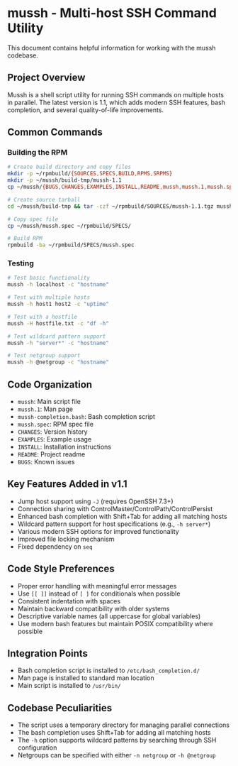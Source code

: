 # mussh - Multi-host SSH Command Utility

This document contains helpful information for working with the mussh codebase.

## Project Overview

Mussh is a shell script utility for running SSH commands on multiple hosts in parallel. The latest version is 1.1, which adds modern SSH features, bash completion, and several quality-of-life improvements.

## Common Commands

### Building the RPM

```bash
# Create build directory and copy files
mkdir -p ~/rpmbuild/{SOURCES,SPECS,BUILD,RPMS,SRPMS}
mkdir -p ~/mussh/build-tmp/mussh-1.1
cp ~/mussh/{BUGS,CHANGES,EXAMPLES,INSTALL,README,mussh,mussh.1,mussh.spec,mussh-completion.bash} ~/mussh/build-tmp/mussh-1.1/

# Create source tarball
cd ~/mussh/build-tmp && tar -czf ~/rpmbuild/SOURCES/mussh-1.1.tgz mussh-1.1

# Copy spec file
cp ~/mussh/mussh.spec ~/rpmbuild/SPECS/

# Build RPM
rpmbuild -ba ~/rpmbuild/SPECS/mussh.spec
```

### Testing

```bash
# Test basic functionality
mussh -h localhost -c "hostname"

# Test with multiple hosts
mussh -h host1 host2 -c "uptime"

# Test with a hostfile
mussh -H hostfile.txt -c "df -h"

# Test wildcard pattern support
mussh -h "server*" -c "hostname"

# Test netgroup support
mussh -h @netgroup -c "hostname"
```

## Code Organization

- `mussh`: Main script file
- `mussh.1`: Man page
- `mussh-completion.bash`: Bash completion script
- `mussh.spec`: RPM spec file
- `CHANGES`: Version history
- `EXAMPLES`: Example usage
- `INSTALL`: Installation instructions
- `README`: Project readme
- `BUGS`: Known issues

## Key Features Added in v1.1

- Jump host support using `-J` (requires OpenSSH 7.3+)
- Connection sharing with ControlMaster/ControlPath/ControlPersist
- Enhanced bash completion with Shift+Tab for adding all matching hosts
- Wildcard pattern support for host specifications (e.g., `-h server*`)
- Various modern SSH options for improved functionality
- Improved file locking mechanism
- Fixed dependency on `seq`

## Code Style Preferences

- Proper error handling with meaningful error messages
- Use `[[ ]]` instead of `[ ]` for conditionals when possible
- Consistent indentation with spaces
- Maintain backward compatibility with older systems
- Descriptive variable names (all uppercase for global variables)
- Use modern bash features but maintain POSIX compatibility where possible

## Integration Points

- Bash completion script is installed to `/etc/bash_completion.d/`
- Man page is installed to standard man location
- Main script is installed to `/usr/bin/`

## Codebase Peculiarities

- The script uses a temporary directory for managing parallel connections
- The bash completion uses Shift+Tab for adding all matching hosts
- The `-h` option supports wildcard patterns by searching through SSH configuration
- Netgroups can be specified with either `-n netgroup` or `-h @netgroup`